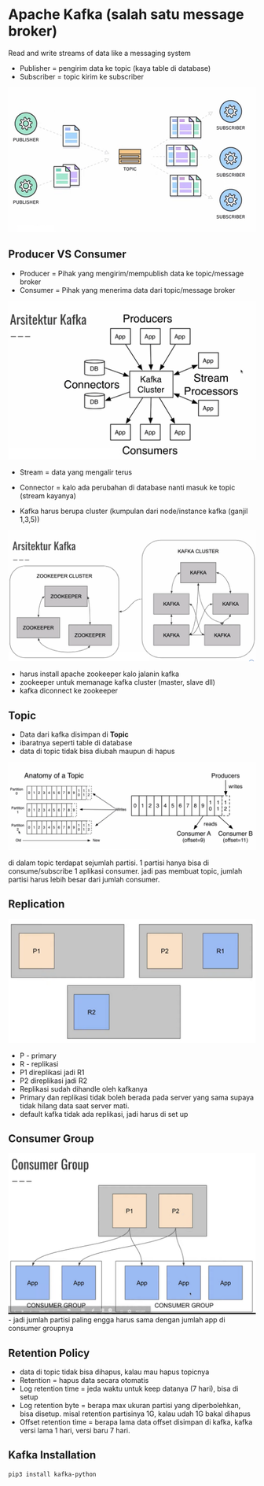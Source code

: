 # Apache Kafka (salah satu message broker)
Read and write streams of data like a messaging system 

- Publisher = pengirim data ke topic (kaya table di database)
- Subscriber = topic kirim ke subscriber


<img src="./image/1.png">


## Producer VS Consumer
- Producer = Pihak yang mengirim/mempublish data ke topic/message broker
- Consumer = Pihak yang menerima data dari topic/message broker


<img src="./image/2.png">

- Stream = data yang mengalir terus
- Connector = kalo ada perubahan di database nanti masuk ke topic (stream kayanya)

- Kafka harus berupa cluster (kumpulan dari node/instance kafka (ganjil 1,3,5))

<img src="./image/3.png">

- harus install apache zookeeper kalo jalanin kafka
- zookeeper untuk memanage kafka cluster (master, slave dll)
- kafka diconnect ke zookeeper



## Topic
- Data dari kafka disimpan di **Topic**
- ibaratnya seperti table di database
- data di topic tidak bisa diubah maupun di hapus

<img src="./image/4.png">

di dalam topic terdapat sejumlah partisi. 1 partisi hanya bisa di consume/subscribe 1 aplikasi consumer. jadi pas membuat topic, jumlah partisi harus lebih besar dari jumlah consumer.

## Replication
<img src="./image/5.png">

- P - primary
- R - replikasi
- P1 direplikasi jadi R1
- P2 direplikasi jadi R2
- Replikasi sudah dihandle oleh kafkanya
- Primary dan replikasi tidak boleh berada pada server yang sama supaya tidak hilang data saat server mati.
- default kafka tidak ada replikasi, jadi harus di set up


## Consumer Group

<img src="./image/6.png">
- jadi jumlah partisi paling engga harus sama dengan jumlah app di consumer groupnya


## Retention Policy
- data di topic tidak bisa dihapus, kalau mau hapus topicnya
- Retention = hapus data secara otomatis
- Log retention time = jeda waktu untuk keep datanya (7 hari), bisa di setup
- Log retention byte = berapa max ukuran partisi yang diperbolehkan, bisa disetup. misal retention partisinya 1G, kalau udah 1G bakal dihapus
- Offset retention time =  berapa lama data offset disimpan di kafka, kafka versi lama 1 hari, versi baru 7 hari.


## Kafka Installation


```
pip3 install kafka-python
```










